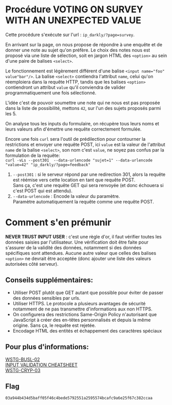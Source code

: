 # Procédure VOTING ON SURVEY WITH AN UNEXPECTED VALUE 

Cette procédure s'exécute sur l'url : `ip_darkly/?page=survey`.

En arrivant sur la page, on nous propose de répondre à une enquête et
de donner une note au sujet qu'on préfère. Le choix des notes nous est
proposé via une liste de sélection, soit en jargon HTML des `<option>` au sein d'une paire de balises `<select>`.

Le fonctionnement est légèrement différent d'une balise `<input
name="foo" value"bar"/>`. La balise `<select>` contiendra l'attribut
`name`, celui qu'on réemploiera dans la requête HTTP, tandis que les
balises `<option>` contiendront un attribut `value` qu'il conviendra de
valider programmatiquement une fois sélectionné.

L'idée c'est de pouvoir soumettre une note qui ne nous est pas proposée
dans la liste de possibilité, mettons `42`, sur l'un des sujets
proposés parmi les 5.

On analyse tous les inputs du formulaire, on
récupère tous leurs noms et leurs valeurs afin d'émettre une requête correctement formulée.  

Encore une fois `curl` sera l'outil de prédilection pour contourner la
restrictions et envoyer une requête POST, ici `value` est la valeur
de l'attribut `name` de la balise `<select>`, son nom c'est `value`,
ne soyez pas confus par la formulation de la requête:   
`curl -vLs --post301  --data-urlencode "sujet=1" --data-urlencode "value=42" "ip_darkly/?page=feedback"`

1. `--post301` : si le serveur répond par une redirection 301, alors la
   requête est réémise vers cette location en tant que requête POST.  
   Sans ça, c'est une requête GET qui sera renvoyée (et donc échouera si c'est POST qui est attendu).
2. `--data-urlencode` : Encode la valeur du paramètre.   
Paramètre automatiquement la requête comme une requête POST.

# Comment s'en prémunir

**NEVER TRUST INPUT USER** : c'est une règle d'or, il faut vérifier
toutes les données saisies par l'utilisateur. Une vérification doit être faite
pour s'assurer de la validité des données, notamment si des données spécifiques
sont attendues. Aucune autre valeur que celles des balises `<option>`
ne devrait être acceptée (donc ajouter une liste des valeurs autorisées côté serveur).

## Conseils supplémentaires:

- Utiliser POST plutôt que GET autant que possible pour éviter de passer
  des données sensibles par urls.
- Utiliser HTTPS. Le protocole a plusieurs avantages de sécurité
  notamment de ne pas transmettre d'informations aux non HTTPS.
- On configurera des restrictions Same-Origin Policy n'autorisant que
  JavaScript à créer des en-têtes personnalisés et depuis la même
  origine. Sans ça, le requête est rejetée.
- Encodage HTML des entités et échappement des caractères spéciaux

## Pour plus d'informations:  
[WSTG-BUSL-02](https://github.com/clallier94/wstg-translation-fr/blob/main/4-Web_Application_Security_Testing/10-Business_Logic_Testing/02-Test_Ability_to_Forge_Requests.md)   
[INPUT VALIDATION CHEATSHEET](https://cheatsheetseries.owasp.org/cheatsheets/Input_Validation_Cheat_Sheet.html)   
[WSTG-CRYP-03](https://github.com/clallier94/wstg-translation-fr/blob/0d20f06e3195a81fd07c9294207dd80ba7710e55/4-Web_Application_Security_Testing/09-Testing_for_Weak_Cryptography/03-Testing_for_Sensitive_Information_Sent_via_Unencrypted_Channels.md)    

## Flag
```text
03a944b434d5baff05f46c4bede5792551a2595574bcafc9a6e25f67c382ccaa
```
